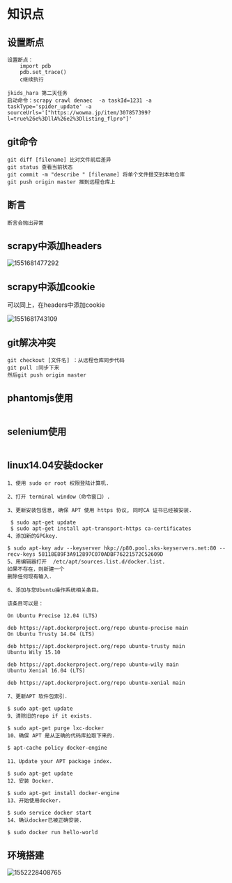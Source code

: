 # 知识点

## 设置断点

```
设置断点：
	import pdb
	pdb.set_trace()
	c继续执行
```

```
jkids_hara 第二天任务
启动命令：scrapy crawl denaec  -a taskId=1231 -a taskType='spider_update' -a sourceUrls='["https://wowma.jp/item/307857399?l=true%26e%3DllA%26e2%3Dlisting_flpro"]'
```

## git命令

```
git diff [filename] 比对文件前后差异
git status 查看当前状态
git commit -m "describe " [filename] 将单个文件提交到本地仓库
git push origin master 推到远程仓库上
```

## 断言

```
断言会抛出异常
```

## scrapy中添加headers

![1551681477292](D:\360MoveData\Users\fanding\Desktop\company\知识点\1551681477292.png)

## scrapy中添加cookie

可以同上，在headers中添加cookie

![1551681743109](D:\360MoveData\Users\fanding\Desktop\company\知识点\1551681743109.png)

## git解决冲突

```
git checkout [文件名] ：从远程仓库同步代码
git pull :同步下来
然后git push origin master
```

## phantomjs使用

```

```

## selenium使用

```

```

## linux14.04安装docker

```
1、使用 sudo or root 权限登陆计算机.

2、打开 terminal window（命令窗口）.

3、更新安装包信息, 确保 APT 使用 https 协议, 同时CA 证书已经被安装.

 $ sudo apt-get update
 $ sudo apt-get install apt-transport-https ca-certificates
4、添加新的GPGkey.

$ sudo apt-key adv --keyserver hkp://p80.pool.sks-keyservers.net:80 --recv-keys 58118E89F3A912897C070ADBF76221572C52609D
5、用编辑器打开  /etc/apt/sources.list.d/docker.list.
如果不存在，则新建一个
删除任何现有输入.

6、添加与您Ubuntu操作系统相关条目。

该条目可以是：

On Ubuntu Precise 12.04 (LTS)

deb https://apt.dockerproject.org/repo ubuntu-precise main
On Ubuntu Trusty 14.04 (LTS)

deb https://apt.dockerproject.org/repo ubuntu-trusty main
Ubuntu Wily 15.10

deb https://apt.dockerproject.org/repo ubuntu-wily main
Ubuntu Xenial 16.04 (LTS)

deb https://apt.dockerproject.org/repo ubuntu-xenial main

7、更新APT 软件包索引.

$ sudo apt-get update
9、清除旧的repo if it exists.

$ sudo apt-get purge lxc-docker
10、确保 APT 是从正确的代码库拉取下来的.

$ apt-cache policy docker-engine

11、Update your APT package index.

$ sudo apt-get update
12、安装 Docker.

$ sudo apt-get install docker-engine
13、开始使用docker.

$ sudo service docker start
14、确认docker已被正确安装.

$ sudo docker run hello-world
```

## 环境搭建

![1552228408765](D:\360MoveData\Users\fanding\Desktop\company\知识点\1552228408765.png)